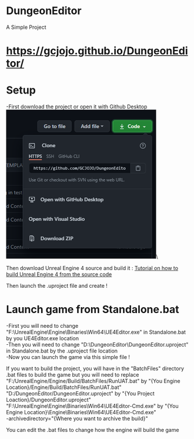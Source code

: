# DungeonEditor
 A Simple Project
 
 # https://gcjojo.github.io/DungeonEditor/

# Setup

-First download the project or open it with Github Desktop\
![download-source-img](https://github.com/GCJOJO/DungeonEditor/blob/master/docs/Ressources/IMG/download-source.PNG)\

Then download Unreal Engine 4 source and build it : [Tutorial on how to build Unreal Engine 4 from the source code](https://github.com/EpicGames/UnrealEngine#getting-up-and-running)

Then launch the .uproject file and create !

# Launch game from Standalone.bat
  -First you will need to change "F:\UnrealEngine\Engine\Binaries\Win64\UE4Editor.exe" in Standalone.bat by you UE4Editor.exe location\
  -Then you will need to change "D:\DungeonEditor\DungeonEditor.uproject" in Standalone.bat by the .uproject file location\
  -Now you can launch the game via this simple file !

If you want to build the project, you will have in the "BatchFiles\" directory .bat files to build the game but you will need to replace "F:/UnrealEngine/Engine/Build/BatchFiles/RunUAT.bat" by "{You Engine Location}/Engine/Build/BatchFiles/RunUAT.bat"\
"D:/DungeonEditor/DungeonEditor.uproject" by "{You Project Loaction}/DungeonEditor.uproject"\
"F:\UnrealEngine\Engine\Binaries\Win64\UE4Editor-Cmd.exe" by "{You Engine Location}\Engine\Binaries\Win64\UE4Editor-Cmd.exe"\
-archivedirectory="{Where you want to archive the build}"


You can edit the .bat files to change how the engine will build the game
